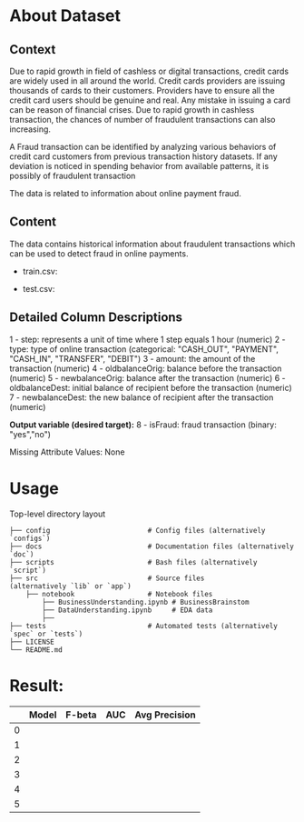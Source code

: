 # About Dataset
## Context
Due to rapid growth in field of cashless or digital transactions, credit cards are widely used in all around the world. Credit cards providers are issuing thousands of cards to their customers. Providers have to ensure all the credit card users should be genuine and real. Any mistake in issuing a card can be reason of financial crises. Due to rapid growth in cashless transaction, the chances of number of fraudulent transactions can also increasing. 

A Fraud transaction can be identified by analyzing various behaviors of credit card customers from previous transaction history datasets. If any deviation is noticed in spending behavior from available patterns, it is possibly of fraudulent transaction

The data is related to information about online payment fraud.

## Content
The data contains historical information about fraudulent transactions which can be used to detect fraud in online payments.

- train.csv:

- test.csv:
## Detailed Column Descriptions
1 - step: represents a unit of time where 1 step equals 1 hour (numeric)
2 - type: type of online transaction (categorical: "CASH_OUT", "PAYMENT", "CASH_IN", "TRANSFER", "DEBIT")
3 - amount: the amount of the transaction (numeric)
4 - oldbalanceOrig: balance before the transaction (numeric)
5 - newbalanceOrig: balance after the transaction (numeric)
6 - oldbalanceDest: initial balance of recipient before the transaction (numeric)
7 - newbalanceDest: the new balance of recipient after the transaction (numeric)

**Output variable (desired target):**
8 - isFraud: fraud transaction (binary: "yes","no")

Missing Attribute Values: None


# Usage

Top-level directory layout

    
    ├── config                        # Config files (alternatively `configs`)
    ├── docs                          # Documentation files (alternatively `doc`)
    ├── scripts                       # Bash files (alternatively `script`)
    ├── src                           # Source files 
    (alternatively `lib` or `app`)
        ├── notebook                  # Notebook files 
            ├── BusinessUnderstanding.ipynb # BusinessBrainstom
            ├── DataUnderstanding.ipynb     # EDA data
            ├── 
    ├── tests                         # Automated tests (alternatively `spec` or `tests`)
    ├── LICENSE
    └── README.md


# Result:

|  | Model  | F-beta | AUC | Avg Precision |
| ------------- | ------------- | ------------- | ------------- | ------------- | 
| 0  |  |  |  |
| 1  |  |  |  |
| 2  |  |  |  |
| 3  |  |  |  |
| 4  |  |  |  |
| 5  |  |  |  |

